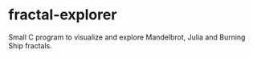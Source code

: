 # fractal-explorer
Small C program to visualize and explore Mandelbrot, Julia and Burning Ship fractals.
